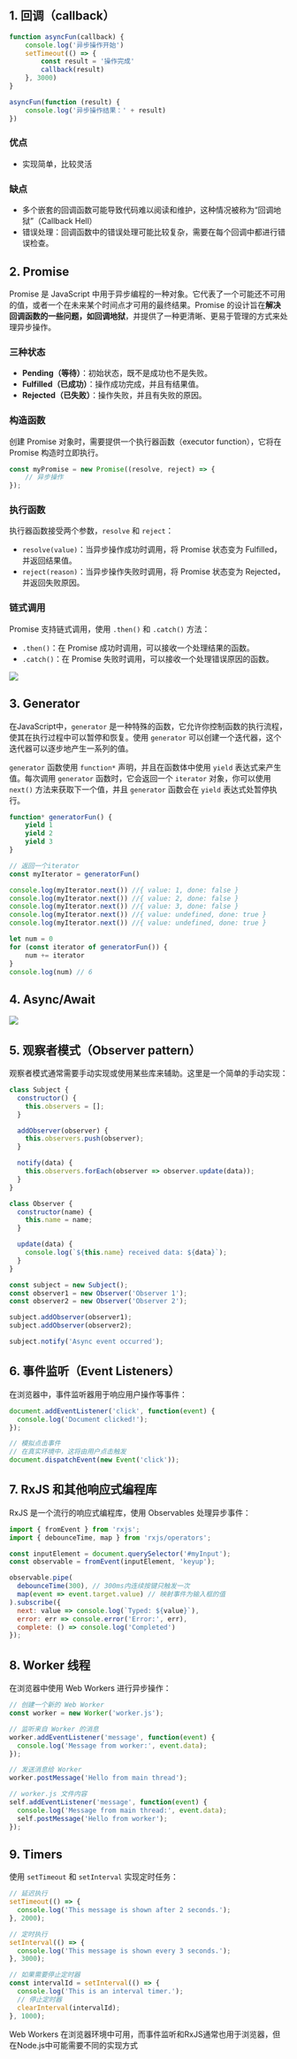 ## 1. 回调（callback）
```js
function asyncFun(callback) {
    console.log('异步操作开始')
    setTimeout(() => {
        const result = '操作完成'
        callback(result)
    }, 3000)
}

asyncFun(function (result) {
    console.log('异步操作结果：' + result)
})

```
### 优点
- 实现简单，比较灵活
### 缺点
- 多个嵌套的回调函数可能导致代码难以阅读和维护，这种情况被称为“回调地狱”（Callback Hell）
- 错误处理：回调函数中的错误处理可能比较复杂，需要在每个回调中都进行错误检查。

## 2. Promise

Promise 是 JavaScript 中用于异步编程的一种对象。它代表了一个可能还不可用的值，或者一个在未来某个时间点才可用的最终结果。Promise 的设计旨在**解决回调函数的一些问题，如回调地狱**，并提供了一种更清晰、更易于管理的方式来处理异步操作。
### 三种状态
- **Pending（等待）**：初始状态，既不是成功也不是失败。
- **Fulfilled（已成功）**：操作成功完成，并且有结果值。
- **Rejected（已失败）**：操作失败，并且有失败的原因。
###  构造函数
创建 Promise 对象时，需要提供一个执行器函数（executor function），它将在 Promise 构造时立即执行。
```js
const myPromise = new Promise((resolve, reject) => {
    // 异步操作
});
```
### 执行函数
执行器函数接受两个参数，`resolve` 和 `reject`：
- `resolve(value)`：当异步操作成功时调用，将 Promise 状态变为 Fulfilled，并返回结果值。
- `reject(reason)`：当异步操作失败时调用，将 Promise 状态变为 Rejected，并返回失败原因。
### 链式调用
Promise 支持链式调用，使用 `.then()` 和 `.catch()` 方法：
- `.then()`：在 Promise 成功时调用，可以接收一个处理结果的函数。
- `.catch()`：在 Promise 失败时调用，可以接收一个处理错误原因的函数。

![](Promise)

## 3. Generator
在JavaScript中，`generator` 是一种特殊的函数，它允许你控制函数的执行流程，使其在执行过程中可以暂停和恢复。使用 `generator` 可以创建一个迭代器，这个迭代器可以逐步地产生一系列的值。

`generator` 函数使用 `function*` 声明，并且在函数体中使用 `yield` 表达式来产生值。每次调用 `generator` 函数时，它会返回一个 `iterator` 对象，你可以使用 `next()` 方法来获取下一个值，并且 `generator` 函数会在 `yield` 表达式处暂停执行。
```js
function* generatorFun() {
    yield 1
    yield 2
    yield 3
}

// 返回一个iterator
const myIterator = generatorFun()

console.log(myIterator.next()) //{ value: 1, done: false }
console.log(myIterator.next()) //{ value: 2, done: false }
console.log(myIterator.next()) //{ value: 3, done: false }
console.log(myIterator.next()) //{ value: undefined, done: true }
console.log(myIterator.next()) //{ value: undefined, done: true }

let num = 0
for (const iterator of generatorFun()) {
    num += iterator
}
console.log(num) // 6

```

## 4. Async/Await
![](Async、Await)

## 5. 观察者模式（Observer pattern）

观察者模式通常需要手动实现或使用某些库来辅助。这里是一个简单的手动实现：

```js
class Subject {
  constructor() {
    this.observers = [];
  }

  addObserver(observer) {
    this.observers.push(observer);
  }

  notify(data) {
    this.observers.forEach(observer => observer.update(data));
  }
}

class Observer {
  constructor(name) {
    this.name = name;
  }

  update(data) {
    console.log(`${this.name} received data: ${data}`);
  }
}

const subject = new Subject();
const observer1 = new Observer('Observer 1');
const observer2 = new Observer('Observer 2');

subject.addObserver(observer1);
subject.addObserver(observer2);

subject.notify('Async event occurred');
```

## 6. 事件监听（Event Listeners）

在浏览器中，事件监听器用于响应用户操作等事件：

```js
document.addEventListener('click', function(event) {
  console.log('Document clicked!');
});

// 模拟点击事件
// 在真实环境中，这将由用户点击触发
document.dispatchEvent(new Event('click'));
```

## 7. RxJS 和其他响应式编程库

RxJS 是一个流行的响应式编程库，使用 Observables 处理异步事件：

```js
import { fromEvent } from 'rxjs';
import { debounceTime, map } from 'rxjs/operators';

const inputElement = document.querySelector('#myInput');
const observable = fromEvent(inputElement, 'keyup');

observable.pipe(
  debounceTime(300), // 300ms内连续按键只触发一次
  map(event => event.target.value) // 映射事件为输入框的值
).subscribe({
  next: value => console.log(`Typed: ${value}`),
  error: err => console.error('Error:', err),
  complete: () => console.log('Completed')
});
```

## 8. Worker 线程

在浏览器中使用 Web Workers 进行异步操作：

```js
// 创建一个新的 Web Worker
const worker = new Worker('worker.js');

// 监听来自 Worker 的消息
worker.addEventListener('message', function(event) {
  console.log('Message from worker:', event.data);
});

// 发送消息给 Worker
worker.postMessage('Hello from main thread');

// worker.js 文件内容
self.addEventListener('message', function(event) {
  console.log('Message from main thread:', event.data);
  self.postMessage('Hello from worker');
});
```

## 9. Timers

使用 `setTimeout` 和 `setInterval` 实现定时任务：

```js
// 延迟执行
setTimeout(() => {
  console.log('This message is shown after 2 seconds.');
}, 2000);

// 定时执行
setInterval(() => {
  console.log('This message is shown every 3 seconds.');
}, 3000);

// 如果需要停止定时器
const intervalId = setInterval(() => {
  console.log('This is an interval timer.');
  // 停止定时器
  clearInterval(intervalId);
}, 1000);
```

Web Workers 在浏览器环境中可用，而事件监听和RxJS通常也用于浏览器，但在Node.js中可能需要不同的实现方式